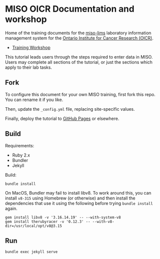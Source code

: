 # MISO OICR Documentation and workshop

Home of the training documents for the
[miso-lims](https://github.com/TGAC/miso-lims) laboratory information management
system for the [Ontario Institute for Cancer Research (OICR)](http://www.oicr.on.ca).

* [Training Workshop](http://oicr-gsi.github.io/miso-docs-oicr/)

This tutorial leads users through the steps required to enter data in MISO. Users may
complete all sections of the tutorial, or just the sections which apply to their
lab tasks.

## Fork

To configure this document for your own MISO training, first fork this repo.
You can rename it if you like.

Then, update the `_config.yml` file, replacing site-specific values.

Finally, deploy the tutorial to
[GitHub Pages](https://help.github.com/articles/configuring-a-publishing-source-for-github-pages/)
or elsewhere.

## Build

Requirements:

* Ruby 2.x
* Bundler
* Jekyll

Build:

```
bundle install
```

On MacOS, Bundler may fail to install libv8. To work around this, you can
install `v8-315` using Homebrew (or otherwise) and then install the dependencies
that use it using the following before trying `bundle install` again.

```
gem install libv8 -v '3.16.14.19' -- --with-system-v8
gem install therubyracer -v '0.12.3' -- --with-v8-dir=/usr/local/opt/v8@3.15
```

## Run

```
bundle exec jekyll serve
```
